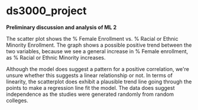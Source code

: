 # ds3000_project


**Preliminary discussion and analysis of ML 2**

The scatter plot shows the % Female Enrollment vs. % Racial or Ethnic Minority Enrollment. The graph shows a possible positive trend between the two variables, because we see a general increase in % Female enrollment, as % Racial or Ethnic Minority increases.

Although the model does suggest a pattern for a positive correlation, we're unsure whether this suggests a linear relationship or not. In terms of linearity, the scatterplot does exhibit a plausible trend line going through the points to make a regression line fit the model. The data does suggest independence as the studies were generated randomly from random colleges.
